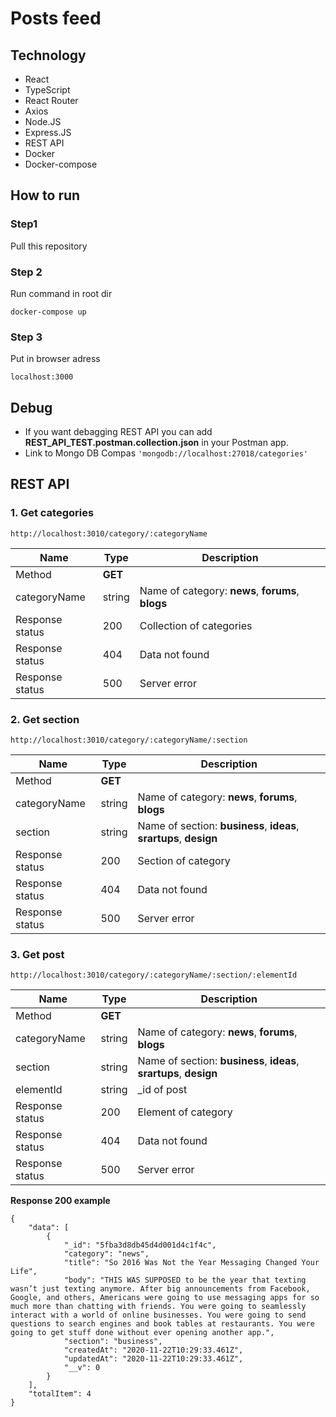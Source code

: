 # Posts feed
## Technology
  - React 
  - TypeScript
  - React Router
  - Axios
  - Node.JS
  - Express.JS
  - REST API
  - Docker
  - Docker-compose
 ## How to run
 ### Step1 
  Pull this repository
 ### Step 2
 Run command in root dir
 ```
 docker-compose up
 ```
 ### Step 3 
 Put in browser adress 
 ```
 localhost:3000
 ```
 ## Debug
 - If you want debagging REST API  you can add **REST_API_TEST.postman.collection.json** in your Postman app.
 - Link to Mongo DB Compas ```'mongodb://localhost:27018/categories'```
 
 ## REST API
### 1. Get categories
 ```
 http://localhost:3010/category/:categoryName
 ```
 | Name | Type | Description|
| --- | --- | ---|
| Method | **GET** |  |
| categoryName | string | Name of category: **news**, **forums**, **blogs** |
| Response status | 200 | Collection of categories|
| Response status | 404 | Data not found |
| Response status | 500 | Server error |

### 2. Get section
 ```
 http://localhost:3010/category/:categoryName/:section
 ```
 | Name | Type | Description|
| --- | --- | ---|
| Method | **GET** |  |
| categoryName | string | Name of category: **news**, **forums**, **blogs** |
| section | string | Name of section: **business**, **ideas**, **srartups**, **design** |
| Response status | 200 | Section of category|
| Response status | 404 | Data not found |
| Response status | 500 | Server error |

### 3. Get post
 ```
 http://localhost:3010/category/:categoryName/:section/:elementId
 ```
 | Name | Type | Description|
| --- | --- | ---|
| Method | **GET** |  |
| categoryName | string | Name of category: **news**, **forums**, **blogs** |
| section | string | Name of section: **business**, **ideas**, **srartups**, **design** |
| elementId | string | _id of post |
| Response status | 200 | Element of category|
| Response status | 404 | Data not found |
| Response status | 500 | Server error |

**Response 200 example**
```
{
    "data": [
        {
            "_id": "5fba3d8db45d4d001d4c1f4c",
            "category": "news",
            "title": "So 2016 Was Not the Year Messaging Changed Your Life",
            "body": "THIS WAS SUPPOSED to be the year that texting wasn’t just texting anymore. After big announcements from Facebook, Google, and others, Americans were going to use messaging apps for so much more than chatting with friends. You were going to seamlessly interact with a world of online businesses. You were going to send questions to search engines and book tables at restaurants. You were going to get stuff done without ever opening another app.",
            "section": "business",
            "createdAt": "2020-11-22T10:29:33.461Z",
            "updatedAt": "2020-11-22T10:29:33.461Z",
            "__v": 0
        }
    ],
    "totalItem": 4
}
```
 
